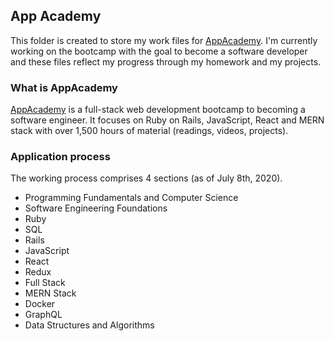 ## App Academy 

This folder is created to store my work files for [AppAcademy](http://www.appacademy.io/). I'm currently working on the bootcamp with the goal to become a software developer and these files reflect my progress through my homework and my projects.

### What is AppAcademy

[AppAcademy](http://www.appacademy.io/) is a full-stack web development bootcamp to becoming a software engineer. It focuses on Ruby on Rails, JavaScript,  React and MERN stack with over 1,500 hours of material (readings, videos, projects). 

### Application process

The working process comprises 4 sections (as of July 8th, 2020). 
* Programming Fundamentals and Computer Science
* Software Engineering Foundations
* Ruby
* SQL
* Rails
* JavaScript
* React
* Redux
* Full Stack 
* MERN Stack
* Docker
* GraphQL
* Data Structures and Algorithms

